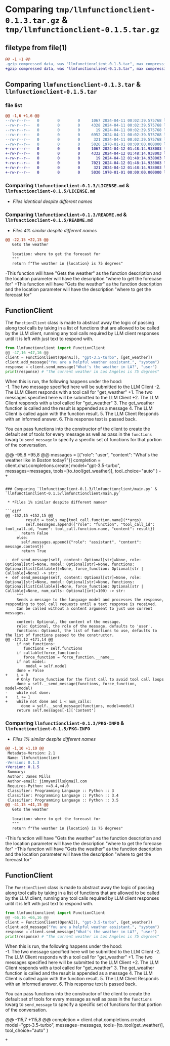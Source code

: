 # Comparing `tmp/llmfunctionclient-0.1.3.tar.gz` & `tmp/llmfunctionclient-0.1.5.tar.gz`

## filetype from file(1)

```diff
@@ -1 +1 @@
-gzip compressed data, was "llmfunctionclient-0.1.3.tar", max compression
+gzip compressed data, was "llmfunctionclient-0.1.5.tar", max compression
```

## Comparing `llmfunctionclient-0.1.3.tar` & `llmfunctionclient-0.1.5.tar`

### file list

```diff
@@ -1,6 +1,6 @@
--rw-r--r--   0        0        0     1067 2024-04-11 00:02:39.575768 llmfunctionclient-0.1.3/LICENSE.md
--rw-r--r--   0        0        0     4328 2024-04-11 00:02:39.575768 llmfunctionclient-0.1.3/README.md
--rw-r--r--   0        0        0       19 2024-04-11 00:02:39.575768 llmfunctionclient-0.1.3/llmfunctionclient/__init__.py
--rw-r--r--   0        0        0     6952 2024-04-11 00:02:39.575768 llmfunctionclient-0.1.3/llmfunctionclient/main.py
--rw-r--r--   0        0        0      321 2024-04-11 00:02:39.575768 llmfunctionclient-0.1.3/pyproject.toml
--rw-r--r--   0        0        0     5026 1970-01-01 00:00:00.000000 llmfunctionclient-0.1.3/PKG-INFO
+-rw-r--r--   0        0        0     1067 2024-04-12 01:48:14.938003 llmfunctionclient-0.1.5/LICENSE.md
+-rw-r--r--   0        0        0     4332 2024-04-12 01:48:14.938003 llmfunctionclient-0.1.5/README.md
+-rw-r--r--   0        0        0       19 2024-04-12 01:48:14.938003 llmfunctionclient-0.1.5/llmfunctionclient/__init__.py
+-rw-r--r--   0        0        0     7021 2024-04-12 01:48:14.938003 llmfunctionclient-0.1.5/llmfunctionclient/main.py
+-rw-r--r--   0        0        0      321 2024-04-12 01:48:14.938003 llmfunctionclient-0.1.5/pyproject.toml
+-rw-r--r--   0        0        0     5030 1970-01-01 00:00:00.000000 llmfunctionclient-0.1.5/PKG-INFO
```

### Comparing `llmfunctionclient-0.1.3/LICENSE.md` & `llmfunctionclient-0.1.5/LICENSE.md`

 * *Files identical despite different names*

### Comparing `llmfunctionclient-0.1.3/README.md` & `llmfunctionclient-0.1.5/README.md`

 * *Files 4% similar despite different names*

```diff
@@ -22,15 +22,15 @@
   Gets the weather
 
   location: where to get the forecast for
   """
   return f"The weather in {location} is 75 degrees"
 ```
 
-This function will have "Gets the weather" as the function description and the location parameter will have the description "where to get the forecase for"
+This function will have "Gets the weather" as the function description and the location parameter will have the description "where to get the forecast for"
 
 ## FunctionClient
 
 The `FunctionClient` class is made to abstract away the logic of passing along tool calls by taking in a list of functions that are allowed to be called by the LLM client, running any tool calls required by LLM client responses until it is left with just text to respond with.
 
 ```python
 from llmfunctionclient import FunctionClient
@@ -47,16 +47,16 @@
 client = FunctionClient(OpenAI(), "gpt-3.5-turbo", [get_weather])
 client.add_message("You are a helpful weather assistant.", "system")
 response = client.send_message("What's the weather in LA?", "user")
 print(response) # "The current weather in Los Angeles is 75 degrees"
 ```
 
 When this is run, the following happens under the hood:  
-1. The two message specified here will be submitted to the LLM Client
-2. The LLM Client responds with a tool call for "get_weather"
+1. The two messages specified here will be submitted to the LLM Client
+2. The LLM Client responds with a tool called for "get_weather"
 3. The get_weather function is called and the result is appended as a message
 4. The LLM Client is called again with the function result.
 5. The LLM Client Responds with an informed answer.
 6. This response text is passed back.
 
 You can pass functions into the constructor of the client to create the default set of tools for every message as well as pass in the `functions` kwarg to `send_message` to specify a specific set of functions for that portion of the conversation.
 
@@ -95,8 +95,8 @@
 messages = [{"role": "user", "content": "What's the weather like in Boston today?"}]
 completion = client.chat.completions.create(
   model="gpt-3.5-turbo",
   messages=messages,
   tools=[to_tool(get_weather)],
   tool_choice="auto"
 )
-```
+```
```

### Comparing `llmfunctionclient-0.1.3/llmfunctionclient/main.py` & `llmfunctionclient-0.1.5/llmfunctionclient/main.py`

 * *Files 1% similar despite different names*

```diff
@@ -152,15 +152,15 @@
         result = tools_map[tool_call.function.name](**args)
         self.messages.append({"role": "function", "tool_call_id": tool_call.id, "name": tool_call.function.name, "content": result})
       return False
     else:
       self.messages.append({"role": "assistant", "content": message.content})
       return True
 
-  def send_message(self, content: Optional[str]=None, role: Optional[str]=None, model: Optional[str]=None, functions: Optional[list[Callable]]=None, force_function: Optional[str | Callable]=None) -> str:
+  def send_message(self, content: Optional[str]=None, role: Optional[str]=None, model: Optional[str]=None, functions: Optional[list[Callable]]=None, force_function: Optional[str | Callable]=None, num_calls: Optional[int]=100) -> str:
     """
     Sends a message to the language model and processes the response, responding to tool call requests until a text response is received.
     Can be called without a content argument to just use current messages.
 
     content: Optional, the content of the message.
     role: Optional, the role of the message, defaults to 'user'.
     functions: Optional, the list of functions to use, defaults to the list of functions passed to the constructor.
@@ -171,12 +171,14 @@
     if not functions:
        functions = self.functions
     if callable(force_function):
        force_function = force_function.__name__
     if not model:
         model = self.model
     done = False
+    i = 0
     # Only force_function for the first call to avoid tool call loops
     done = self.__send_message(functions, force_function, model=model)
-    while not done:
+    i += 1
+    while not done and i < num_calls:
       done = self.__send_message(functions, model=model)
     return self.messages[-1]['content']
```

### Comparing `llmfunctionclient-0.1.3/PKG-INFO` & `llmfunctionclient-0.1.5/PKG-INFO`

 * *Files 1% similar despite different names*

```diff
@@ -1,10 +1,10 @@
 Metadata-Version: 2.1
 Name: llmfunctionclient
-Version: 0.1.3
+Version: 0.1.5
 Summary: 
 Author: James Mills
 Author-email: jimmyemills@gmail.com
 Requires-Python: >=3.4,<4.0
 Classifier: Programming Language :: Python :: 3
 Classifier: Programming Language :: Python :: 3.4
 Classifier: Programming Language :: Python :: 3.5
@@ -41,15 +41,15 @@
   Gets the weather
 
   location: where to get the forecast for
   """
   return f"The weather in {location} is 75 degrees"
 ```
 
-This function will have "Gets the weather" as the function description and the location parameter will have the description "where to get the forecase for"
+This function will have "Gets the weather" as the function description and the location parameter will have the description "where to get the forecast for"
 
 ## FunctionClient
 
 The `FunctionClient` class is made to abstract away the logic of passing along tool calls by taking in a list of functions that are allowed to be called by the LLM client, running any tool calls required by LLM client responses until it is left with just text to respond with.
 
 ```python
 from llmfunctionclient import FunctionClient
@@ -66,16 +66,16 @@
 client = FunctionClient(OpenAI(), "gpt-3.5-turbo", [get_weather])
 client.add_message("You are a helpful weather assistant.", "system")
 response = client.send_message("What's the weather in LA?", "user")
 print(response) # "The current weather in Los Angeles is 75 degrees"
 ```
 
 When this is run, the following happens under the hood:  
-1. The two message specified here will be submitted to the LLM Client
-2. The LLM Client responds with a tool call for "get_weather"
+1. The two messages specified here will be submitted to the LLM Client
+2. The LLM Client responds with a tool called for "get_weather"
 3. The get_weather function is called and the result is appended as a message
 4. The LLM Client is called again with the function result.
 5. The LLM Client Responds with an informed answer.
 6. This response text is passed back.
 
 You can pass functions into the constructor of the client to create the default set of tools for every message as well as pass in the `functions` kwarg to `send_message` to specify a specific set of functions for that portion of the conversation.
 
@@ -115,7 +115,8 @@
 completion = client.chat.completions.create(
   model="gpt-3.5-turbo",
   messages=messages,
   tools=[to_tool(get_weather)],
   tool_choice="auto"
 )
 ```
+
```


